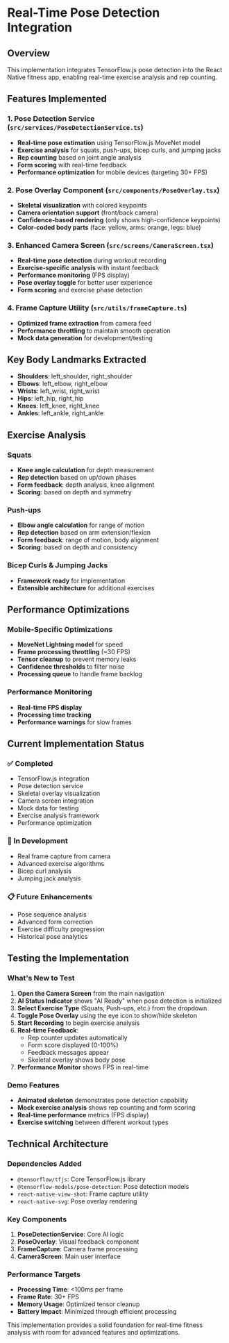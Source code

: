 # Real-Time Pose Detection Integration

## Overview
This implementation integrates TensorFlow.js pose detection into the React Native fitness app, enabling real-time exercise analysis and rep counting.

## Features Implemented

### 1. Pose Detection Service (`src/services/PoseDetectionService.ts`)
- **Real-time pose estimation** using TensorFlow.js MoveNet model
- **Exercise analysis** for squats, push-ups, bicep curls, and jumping jacks
- **Rep counting** based on joint angle analysis
- **Form scoring** with real-time feedback
- **Performance optimization** for mobile devices (targeting 30+ FPS)

### 2. Pose Overlay Component (`src/components/PoseOverlay.tsx`)
- **Skeletal visualization** with colored keypoints
- **Camera orientation support** (front/back camera)
- **Confidence-based rendering** (only shows high-confidence keypoints)
- **Color-coded body parts** (face: yellow, arms: orange, legs: blue)

### 3. Enhanced Camera Screen (`src/screens/CameraScreen.tsx`)
- **Real-time pose detection** during workout recording
- **Exercise-specific analysis** with instant feedback
- **Performance monitoring** (FPS display)
- **Pose overlay toggle** for better user experience
- **Form scoring** and exercise phase detection

### 4. Frame Capture Utility (`src/utils/frameCapture.ts`)
- **Optimized frame extraction** from camera feed
- **Performance throttling** to maintain smooth operation
- **Mock data generation** for development/testing

## Key Body Landmarks Extracted
- **Shoulders**: left_shoulder, right_shoulder
- **Elbows**: left_elbow, right_elbow  
- **Wrists**: left_wrist, right_wrist
- **Hips**: left_hip, right_hip
- **Knees**: left_knee, right_knee
- **Ankles**: left_ankle, right_ankle

## Exercise Analysis

### Squats
- **Knee angle calculation** for depth measurement
- **Rep detection** based on up/down phases
- **Form feedback**: depth analysis, knee alignment
- **Scoring**: based on depth and symmetry

### Push-ups
- **Elbow angle calculation** for range of motion
- **Rep detection** based on arm extension/flexion
- **Form feedback**: range of motion, body alignment
- **Scoring**: based on depth and consistency

### Bicep Curls & Jumping Jacks
- **Framework ready** for implementation
- **Extensible architecture** for additional exercises

## Performance Optimizations

### Mobile-Specific Optimizations
- **MoveNet Lightning model** for speed
- **Frame processing throttling** (~30 FPS)
- **Tensor cleanup** to prevent memory leaks
- **Confidence thresholds** to filter noise
- **Processing queue** to handle frame backlog

### Performance Monitoring
- **Real-time FPS display**
- **Processing time tracking**
- **Performance warnings** for slow frames

## Current Implementation Status

### ✅ Completed
- TensorFlow.js integration
- Pose detection service
- Skeletal overlay visualization
- Camera screen integration
- Mock data for testing
- Exercise analysis framework
- Performance optimization

### 🚧 In Development
- Real frame capture from camera
- Advanced exercise algorithms
- Bicep curl analysis
- Jumping jack analysis

### 📋 Future Enhancements
- Pose sequence analysis
- Advanced form correction
- Exercise difficulty progression
- Historical pose analytics

## Testing the Implementation

### What's New to Test
1. **Open the Camera Screen** from the main navigation
2. **AI Status Indicator** shows "AI Ready" when pose detection is initialized
3. **Select Exercise Type** (Squats, Push-ups, etc.) from the dropdown
4. **Toggle Pose Overlay** using the eye icon to show/hide skeleton
5. **Start Recording** to begin exercise analysis
6. **Real-time Feedback**:
   - Rep counter updates automatically
   - Form score displayed (0-100%)
   - Feedback messages appear
   - Skeletal overlay shows body pose
7. **Performance Monitor** shows FPS in real-time

### Demo Features
- **Animated skeleton** demonstrates pose detection capability
- **Mock exercise analysis** shows rep counting and form scoring
- **Real-time performance** metrics (FPS display)
- **Exercise switching** between different workout types

## Technical Architecture

### Dependencies Added
- `@tensorflow/tfjs`: Core TensorFlow.js library
- `@tensorflow-models/pose-detection`: Pose detection models
- `react-native-view-shot`: Frame capture utility
- `react-native-svg`: Pose overlay rendering

### Key Components
1. **PoseDetectionService**: Core AI logic
2. **PoseOverlay**: Visual feedback component
3. **FrameCapture**: Camera frame processing
4. **CameraScreen**: Main user interface

### Performance Targets
- **Processing Time**: <100ms per frame
- **Frame Rate**: 30+ FPS
- **Memory Usage**: Optimized tensor cleanup
- **Battery Impact**: Minimized through efficient processing

This implementation provides a solid foundation for real-time fitness analysis with room for advanced features and optimizations. 